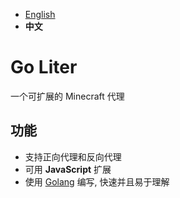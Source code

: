 
- [English](./README.MD)
- **中文**

# Go Liter

一个可扩展的 Minecraft 代理

## 功能

- 支持正向代理和反向代理
- 可用 **JavaScript** 扩展
- 使用 [Golang](https://go.dev/) 编写, 快速并且易于理解
